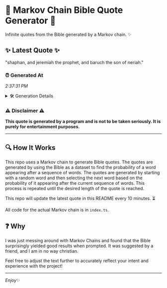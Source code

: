 # 📖 Markov Chain Bible Quote Generator 📖

Infinite quotes from the Bible generated by a Markov chain. ✨

## ✨ Latest Quote ✨
"shaphan, and jeremiah the prophet, and baruch the son of neriah."

### ⏰ Generated At
*2:37:31 PM*

<details>
    <summary>🛠️ Generation Details</summary>
    <p>
        <strong>🌱 Seed:</strong> shaphan,<br>
        <strong>🔄 Iterations:</strong> 10<br>
        <strong>📜 Context History:</strong><br>[ shaphan, ]: and<br>[ shaphan,, and ]: jeremiah<br>[ shaphan,, and, jeremiah ]: the<br>[ shaphan,, and, jeremiah, the ]: prophet,<br>[ shaphan,, and, jeremiah, the, prophet, ]: and<br>[ shaphan,, and, jeremiah, the, prophet,, and ]: baruch<br>[ and, jeremiah, the, prophet,, and, baruch ]: the<br>[ jeremiah, the, prophet,, and, baruch, the ]: son<br>[ the, prophet,, and, baruch, the, son ]: of<br>[ prophet,, and, baruch, the, son, of ]: neriah.<br>
    </p>
</details>

### ⚠️ Disclaimer ⚠️
**This quote is generated by a program and is not to be taken seriously. It is purely for entertainment purposes.**

---

## 🔍 How It Works

This repo uses a Markov chain to generate Bible quotes. The quotes are generated by using the Bible as a dataset to find the probability of a word appearing after a sequence of words. The quotes are generated by starting with a random word and then selecting the next word based on the probability of it appearing after the current sequence of words. This process is repeated until the desired length of the quote is reached.

This repo will update the latest quote in this README every 10 minutes. ⏳

All code for the actual Markov chain is in `index.ts`.

## ❓ Why

I was just messing around with Markov Chains and found that the Bible surprisingly yielded good results when prompted. 
It was suggested by a friend, and I am in no way christian.

Feel free to adjust the text further to accurately reflect your intent and experience with the project!

---

*Enjoy*✨
